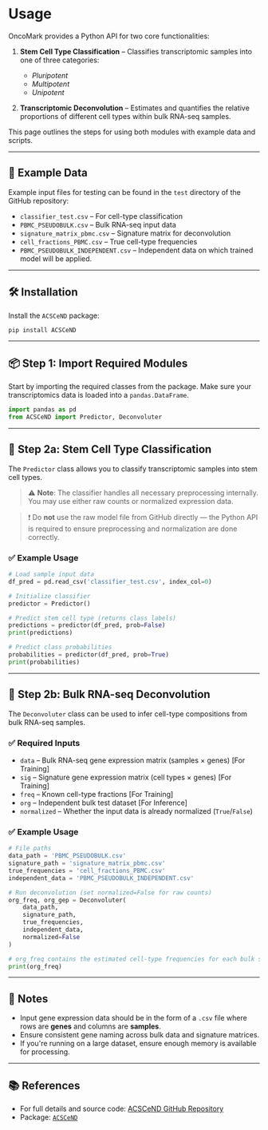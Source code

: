 # Usage

OncoMark provides a Python API for two core functionalities:

1. **Stem Cell Type Classification** – Classifies transcriptomic samples into one of three categories:  
    - *Pluripotent*  
    - *Multipotent*  
    - *Unipotent*

2. **Transcriptomic Deconvolution** – Estimates and quantifies the relative proportions of different cell types within bulk RNA-seq samples.

This page outlines the steps for using both modules with example data and scripts.

---

## 📁 Example Data

Example input files for testing can be found in the `test` directory of the GitHub repository:

- `classifier_test.csv` – For cell-type classification
- `PBMC_PSEUDOBULK.csv` – Bulk RNA-seq input data
- `signature_matrix_pbmc.csv` – Signature matrix for deconvolution
- `cell_fractions_PBMC.csv` – True cell-type frequencies
- `PBMC_PSEUDOBULK_INDEPENDENT.csv` – Independent data on which trained model will be applied.

---

## 🛠️ Installation

Install the `ACSCeND` package:

```bash
pip install ACSCeND
````

---

## 📦 Step 1: Import Required Modules

Start by importing the required classes from the package. Make sure your transcriptomics data is loaded into a `pandas.DataFrame`.

```python
import pandas as pd
from ACSCeND import Predictor, Deconvoluter
```

---

## 🔬 Step 2a: Stem Cell Type Classification

The `Predictor` class allows you to classify transcriptomic samples into stem cell types.

> ⚠️ **Note**: The classifier handles all necessary preprocessing internally. You may use either raw counts or normalized expression data.

> ❗ Do **not** use the raw model file from GitHub directly — the Python API is required to ensure preprocessing and normalization are done correctly.

### ✅ Example Usage

```python
# Load sample input data
df_pred = pd.read_csv('classifier_test.csv', index_col=0)

# Initialize classifier
predictor = Predictor()

# Predict stem cell type (returns class labels)
predictions = predictor(df_pred, prob=False)
print(predictions)

# Predict class probabilities
probabilities = predictor(df_pred, prob=True)
print(probabilities)
```

---

## 🧬 Step 2b: Bulk RNA-seq Deconvolution

The `Deconvoluter` class can be used to infer cell-type compositions from bulk RNA-seq samples.

### ✅ Required Inputs

* `data` – Bulk RNA-seq gene expression matrix (samples × genes) [For Training]
* `sig` – Signature gene expression matrix (cell types × genes) [For Training]
* `freq` – Known cell-type fractions [For Training] 
* `org` – Independent bulk test dataset [For Inference]
* `normalized` – Whether the input data is already normalized (`True`/`False`)

### ✅ Example Usage

```python
# File paths
data_path = 'PBMC_PSEUDOBULK.csv'
signature_path = 'signature_matrix_pbmc.csv'
true_frequencies = 'cell_fractions_PBMC.csv'
independent_data = 'PBMC_PSEUDOBULK_INDEPENDENT.csv'

# Run deconvolution (set normalized=False for raw counts)
org_freq, org_gep = Deconvoluter(
    data_path,
    signature_path,
    true_frequencies,
    independent_data,
    normalized=False
)

# org_freq contains the estimated cell-type frequencies for each bulk sample
print(org_freq)
```

---

## 📎 Notes

* Input gene expression data should be in the form of a `.csv` file where rows are **genes** and columns are **samples**.
* Ensure consistent gene naming across bulk data and signature matrices.
* If you're running on a large dataset, ensure enough memory is available for processing.

---

## 📚 References

* For full details and source code: [ACSCeND GitHub Repository](https://github.com/SML-CompBio/ACSCeND)
* Package: [`ACSCeND`](https://pypi.org/project/ACSCeND)

```
